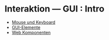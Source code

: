 # Interaktion — GUI : Intro

* [Mouse und Keyboard](03-Interaktion-01-GUI-02-Maus-und-Keyboard.md)* [GUI-Elemente](03-Interaktion-01-GUI-03-GUI-Elemente.md)* [Web Komponenten](03-Interaktion-01-GUI-04-Web-Komponenten.md)

